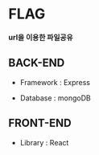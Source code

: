 # FLAG

**url을 이용한 파일공유**

## BACK-END

-   Framework : Express

-   Database : mongoDB

## FRONT-END

-   Library : React
